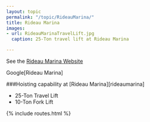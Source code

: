 ```yaml
---
layout: topic
permalink: "/topic/RideauMarina/"
title: Rideau Marina
images:
- url: RideauMarinaTravelLift.jpg
  caption: 25-Ton travel lift at Rideau Marina

---
```


See the [Rideau Marina Website](http://www.rideaumarina.on.ca)

Google[Rideau Marina]

<a name="hoist">
###Hoisting capability at [Rideau Marina][rideaumarina]

* 25-Ton Travel Lift
* 10-Ton Fork Lift


<a name="other">

{% include routes.html %}
